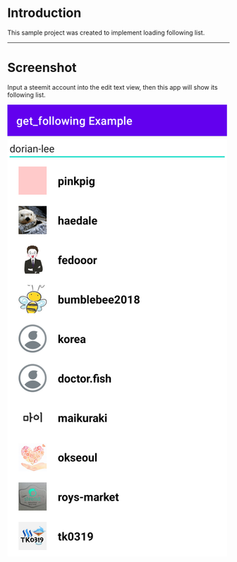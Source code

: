 # Introduction

This sample project was created to implement loading following list.

---

# Screenshot

Input a steemit account into the edit text view, then this app will show its following list.

![](./screenshot-01.png)